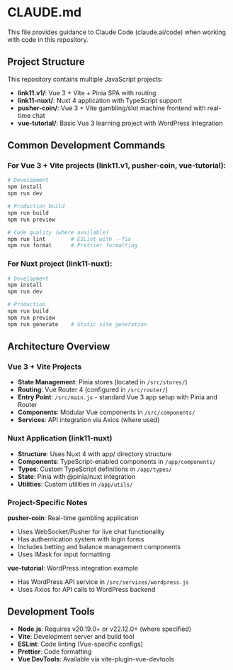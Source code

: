 # CLAUDE.md

This file provides guidance to Claude Code (claude.ai/code) when working with code in this repository.

## Project Structure

This repository contains multiple JavaScript projects:

- **link11.v1/**: Vue 3 + Vite + Pinia SPA with routing
- **link11-nuxt/**: Nuxt 4 application with TypeScript support
- **pusher-coin/**: Vue 3 + Vite gambling/slot machine frontend with real-time chat
- **vue-tutorial/**: Basic Vue 3 learning project with WordPress integration

## Common Development Commands

### For Vue 3 + Vite projects (link11.v1, pusher-coin, vue-tutorial):

```bash
# Development
npm install
npm run dev

# Production build
npm run build
npm run preview

# Code quality (where available)
npm run lint        # ESLint with --fix
npm run format      # Prettier formatting
```

### For Nuxt project (link11-nuxt):

```bash
# Development
npm install
npm run dev

# Production
npm run build
npm run preview
npm run generate    # Static site generation
```

## Architecture Overview

### Vue 3 + Vite Projects
- **State Management**: Pinia stores (located in `/src/stores/`)
- **Routing**: Vue Router 4 (configured in `/src/router/`)
- **Entry Point**: `/src/main.js` - standard Vue 3 app setup with Pinia and Router
- **Components**: Modular Vue components in `/src/components/`
- **Services**: API integration via Axios (where used)

### Nuxt Application (link11-nuxt)
- **Structure**: Uses Nuxt 4 with app/ directory structure
- **Components**: TypeScript-enabled components in `/app/components/`
- **Types**: Custom TypeScript definitions in `/app/types/`
- **State**: Pinia with @pinia/nuxt integration
- **Utilities**: Custom utilities in `/app/utils/`

### Project-Specific Notes

**pusher-coin**: Real-time gambling application
- Uses WebSocket/Pusher for live chat functionality
- Has authentication system with login forms
- Includes betting and balance management components
- Uses IMask for input formatting

**vue-tutorial**: WordPress integration example
- Has WordPress API service in `/src/services/wordpress.js`
- Uses Axios for API calls to WordPress backend

## Development Tools

- **Node.js**: Requires v20.19.0+ or v22.12.0+ (where specified)
- **Vite**: Development server and build tool
- **ESLint**: Code linting (Vue-specific configs)
- **Prettier**: Code formatting
- **Vue DevTools**: Available via vite-plugin-vue-devtools